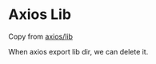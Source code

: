 # Axios Lib

Copy from [axios/lib](https://github.com/axios/axios/tree/v1.x/lib)

When axios export lib dir, we can delete it.
